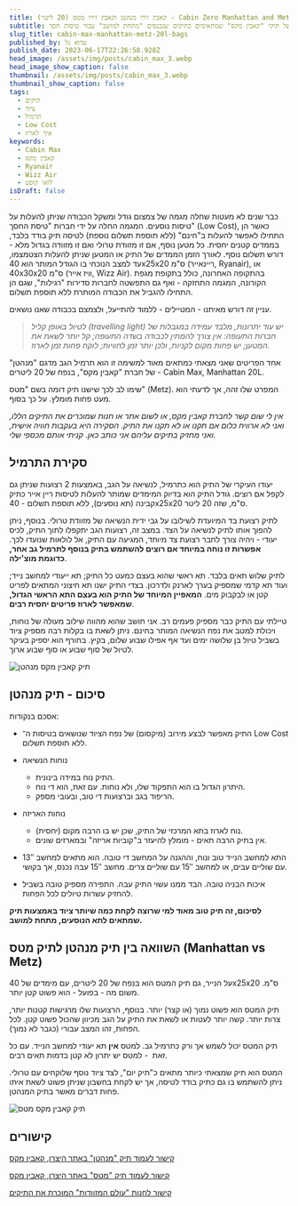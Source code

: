 ```yaml
---
title: קאבין זירו מנהטן וקאבין זירו מטס (20 ליטר) - Cabin Zero Manhattan and Mets (20L)
subtitle: סקירה של תיקי "קאבין מקס" שמתאימים כתיקים שנכנסים "מתחת למושב" עבור טיסות חסך
slug_title: cabin-max-manhattan-metz-20l-bags
published_by: עדוא גל
publish_date: 2023-06-17T22:26:58.928Z
head_image: /assets/img/posts/cabin_max_3.webp
head_image_show_caption: false
thumbnail: /assets/img/posts/cabin_max_3.webp
thumbnail_show_caption: false
tags:
  - תיקים
  - ציוד
  - תרמיל
  - Low Cost
  - איך לארוז
keywords:
  - Cabin Max
  - קאבין מקס
  - Ryanair
  - Wizz Air
  - לואו קוסט
isDraft: false
---
```


כבר שנים לא מעטות שחלה מגמה של צמצום גודל ומשקל הכבודה שניתן להעלות על טיסות נוסעים. המגמה החלה על ידי חברות "טיסת החסך" (Low Cost), כאשר הן התחילו לאפשר להעלות ב"חינם" (ללא תוספת תשלום נוספת) לטיסה תיק בודד בלבד, בממדים קטנים יחסית. כל מטען נוסף, אם זו מזוודת טרולי ואם זו מזוודה בגדול מלא - דורש תשלום נוסף. לאורך הזמן הממדים של התיק או המטען שניתן להעלות הצטמצמו, עד למצב הנוכחי בו הגודל המותר הוא 40x25x20 ס"מ (ריינאייר, Ryanair), או 40x30x20 ס"מ (וויז אייר, Wizz Air). בהתקופה האחרונה, כולל בתקופת מגפת הקורונה, המגמה התחזקה - ואף גם התפשטה לחברות סדירות "רגילות", שגם הן התחילו להגביל את הכבודה המותרת ללא תוספת תשלום.

עניין זה דורש מאיתנו - המטיילים - ללמוד להתייעל, ולצמצם בכבודה שאנו נושאים.

>   _לטיול באופן קליל (travelling light) יש עוד יתרונות, מלבד עמידה במגבלות של חברות התעופה: אין צורך להמתין לכבודה בשדה התעופה; קל יותר לשאת את המטען; יש פחות מקום לקניות, ולכן יותר זמן לחוויות; לוקח פחות זמן לארוז._

אחד הפריטים שאני מצאתי כמתאים מאוד למשימה זו הוא תרמיל הגב מדגם "מנהטן" של חברת "קאבין מקס", בנפח של 20 ליטרים - Cabin Max, Manhattan 20L.

שימו לב לכך שישנו תיק דומה בשם "מטס" (Metz). המפרט שלו זהה, אך לדעתי הוא מעט פחות מומלץ. על כך בסוף.

_אין לי שום קשר לחברת קאבין מקס, או לשום אתר או חנות שמוכרים את התיקים הללו, ואני לא ארוויח כלום אם תקנו או לא תקנו את התיק. הסקירה היא בעקבות חוויה אישית, ואני מחזיק בתיקים עליהם אני כותב כאן. קניתי אותם מכספי שלי._

## **סקירת התרמיל**

יעודו העיקרי של התיק הוא כתרמיל, לנשיאה על הגב, באמצעות 2 רצועות שניתן גם לקפל אם רוצים. גודל התיק הוא בדיוק המימדים שמותר להעלות לטיסות ריין אייר כתיק קבינה (תא נוסעים), ללא תוספת תשלום - 40x25x20 ס"מ, שזה 20 ליטר.

לתיק רצועת בד המיועדת לשילובו על גבי ידית הנשיאה של מזוודת טרולי. בנוסף, ניתן להפוך אותו לתיק לנשיאה על הצד. במצב זה, רצועות הגב יתקפלו לתוך התיק, לכיס יעודי - ויהיה צורך לחבר רצועת צד מיוחד, המגיעה עם התיק, אל לולאות שנועדו לכך. **אפשרות זו נוחה במיוחד אם רוצים להשתמש בתיק בנוסף לתרמיל גב אחר, כדוגמת מוצ'ילה**. 

לתיק שלוש תאים בלבד. תא ראשי שהוא בעצם כמעט כל התיק; תא ייעודי למחשב נייד; ועוד תא קדמי שמספיק בערך לארנק ולדרכון. בצדי התיק ישנו תא חיצוני המתאים לפריט קטן או לבקבוק מים. **המאפיין המיוחד של התיק הוא בעצם התא הראשי הגדול, שמאפשר לארוז פריטים יחסית רבים**.

טיילתי עם התיק כבר מספיק פעמים רב. אני חושב שהוא מהווה שילוב מעולה של נוחות, ויכולת למטב את נפח הנשיאה המותר בחינם. ניתן לשאת בו בקלות רבה מספיק ציוד בשביל טיול בן שלושה ימים ועד אף אפילו שבוע שלום, בקיץ. בחורף הוא יספיק בעיקר לטיול של סוף שבוע או סוף שבוע ארוך.

![תיק קאבין מקס מנהטן](/assets/img/posts/cabin_max_3.jpg "תיק קאבין מקס מנהטן - בתצורות שונות")

## **סיכום - תיק מנהטן**

אסכם בנקודות:

- התיק מאפשר לבצע מירוב (מיקסום) של נפח הציוד שנושאים בטיסות ה־ Low Cost ללא תוספת תשלום.

- נוחות הנשיאה

  - התיק נוח במידה בינונית. 
  - היתרון הגדול בו הוא התפקוד שלו, ולא נוחות. עם זאת, הוא די נוח.
  - הריפוד בגב וברצועות די טוב, ובעובי מספק.

- נוחות האריזה

  - נוח לארוז בתא המרכזי של התיק, שכן יש בו הרבה מקום (יחסית).
  - אין בתיק הרבה תאים - מומלץ להיעזר ב"קוביות אריזה" ובמארזים שונים.

- התא למחשב הנייד טוב ונוח, וההגנה על המחשב די טובה. הוא מתאים למחשב 13″ עם שוליים עבים, או למחשב 15″ עם שוליים צרים. מחשב 15″ עבה נכנס, אך בקושי.

- איכות הבניה טובה. הבד ממנו עשוי התיק עבה. התפירה מספיק טובה בשביל להחזיק עשרות טיולים לכל הפחות.

**לסיכום, זה תיק טוב מאוד למי שרוצה לקחת כמה שיותר ציוד באמצעות תיק שמתאים לתא הנוסעים, מתחת למושב.**


## **השוואה בין תיק מנהטן לתיק מטס (Manhattan vs Metz)**

על הנייר, גם תיק המטס הוא בנפח של 20 ליטרים, עם מימדים של 40x25x20 ס"מ. משום מה - בפועל - הוא פשוט קטן יותר.

תיק המטס הוא פשוט נמוך (או קצר) יותר. בנוסף, הרצועות שלו מרגישות קטנות יותר, צרות יותר. קשה יותר לעטות או לשאת את התיק על הגב מכיוון שהכול פשוט קטן. לכל הפחות, זהו המצב עבורי (כגבר לא נמוך).

תיק המטס יכול לשמש אך ורק כתרמיל גב. למטס **אין** תא יעודי למחשב הנייד. עם כל זאת  - למטס יש יתרון לא קטן בדמות תאים רבים.

המטס הוא תיק שמצאתי כיותר מתאים כ"תיק יום", לצד ציוד נוסף שלוקחים עם טרולי. ניתן להשתמש בו גם כתיק בודד לטיסה, אך יש לקחת בחשבון שניתן פשוט לשאת איתו פחות דברים מאשר בתיק המנהטן.

![תיק קאבין מקס מטס](/assets/img/posts/cabin_max_metz_1.jpg "תיק קאבין מקס מטס")

## קישורים

[קישור לעמוד תיק "מנהטן" באתר היצרן, קאבין מקס](https://cabinmax.com/collections/ryanair/products/manhattan-stowaway-xl-20l-40x25x20cm-ryanair-free-under-seat-backpack-shoulder-bag)

[קישור לעמוד תיק "מטס" באתר היצרן, קאבין מקס](https://cabinmax.com/collections/ryanair/products/metz-stowaway-20l-cabin-backpack-flies-free-on-ryanair)

[קישור לחנות "עולם המזוודות" המוכרת את התיקים](https://www.mizvadot.com/c/%D7%AA%D7%99%D7%A7_%D7%92%D7%91_40x30x20_CABINMAX)
